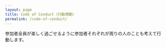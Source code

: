 ```yaml
---
layout: page
title: Code of Conduct（行動規範）
permalink: /code-of-conduct/
---
```


参加者全員が楽しく過ごせるように参加者それぞれが周りの人のことも考えて行動します。
